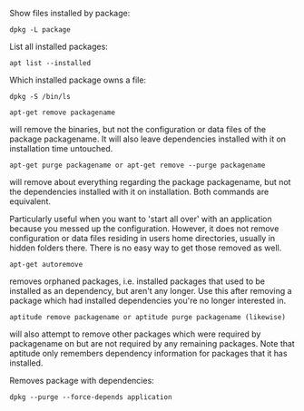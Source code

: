 Show files installed by package:
   ```
   dpkg -L package
   ```

List all installed packages:
   ```
   apt list --installed
   ```

Which installed package owns a file:
   ```
   dpkg -S /bin/ls
   ```

   ```
   apt-get remove packagename
   ```

will remove the binaries, but not the configuration or data files of the package packagename. It will also leave dependencies installed with it on installation time untouched.

   ```
   apt-get purge packagename or apt-get remove --purge packagename
   ```

will remove about everything regarding the package packagename, but not the dependencies installed with it on installation. Both commands are equivalent.

Particularly useful when you want to 'start all over' with an application because you messed up the configuration. However, it does not remove configuration or data files residing in users home directories, usually in hidden folders there. There is no easy way to get those removed as well.

   ```
   apt-get autoremove
   ```

removes orphaned packages, i.e. installed packages that used to be installed as an dependency, but aren't any longer. Use this after removing a package which had installed dependencies you're no longer interested in.

   ```
   aptitude remove packagename or aptitude purge packagename (likewise)
   ```

will also attempt to remove other packages which were required by packagename on but are not required by any remaining packages. Note that aptitude only remembers dependency information for packages that it has installed.


Removes package with dependencies:
   ```
   dpkg --purge --force-depends application
   ```

